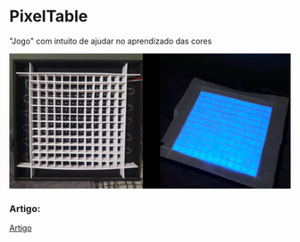# PixelTable
"Jogo" com intuito de ajudar no aprendizado das cores

![Mesa](https://github.com/MayaraFreitas/PixelTable/blob/master/PixelTable.png)

### Artigo:

[Artigo](https://github.com/MayaraFreitas/PixelTable/Artigo_2.3.docx.pdf)
